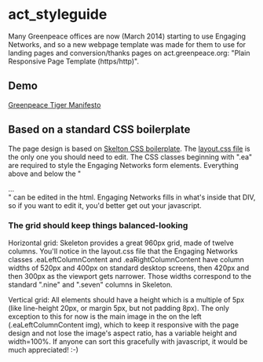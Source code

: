 act_styleguide
==============

Many Greenpeace offices are now (March 2014) starting to use Engaging Networks, and so a new webpage template was made for them to use for landing pages and conversion/thanks pages on act.greenpeace.org: "Plain Responsive Page Template (https/http)".

## Demo

[Greenpeace Tiger Manifesto](https://act.greenpeace.org/ea-action/action?ea.client.id=1844&ea.campaign.id=26367)




## Based on a standard CSS boilerplate

The page design is based on [Skelton CSS boilerplate](http://getskeleton.com/). The [layout.css file](https://act.greenpeace.org/ea-campaign/action.retrievefile.do?ea_fileid=38501) is the only one you should need to edit. The CSS classes beginning with ".ea" are required to style the Engaging Networks form elements. Everything above and below the "<div class="container">...</div>" can be edited in the html. Engaging Networks fills in what's inside that DIV, so if you want to edit it, you'd better get out your javascript.

### The grid should keep things balanced-looking

Horizontal grid: Skeleton provides a great 960px grid, made of twelve columns. You'll notice in the layout.css file that the Engaging Networks classes .eaLeftColumnContent and .eaRightColumnContent have column widths of 520px and 400px on standard desktop screens, then 420px and then 300px as the viewport gets narrower. Those widths correspond to the standard ".nine" and ".seven" columns in Skeleton.

Vertical grid: All elements should have a height which is a multiple of 5px (like line-height 20px, or margin 5px, but not padding 8px). The only exception to this for now is the main image in the on the left (.eaLeftColumnContent img), which to keep it responsive with the page design and not lose the image's aspect ratio, has a variable height and width=100%. If anyone can sort this gracefully with javascript, it would be much appreciated! :-)




